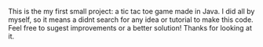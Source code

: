 This is the my first small project: a tic tac toe game made in Java. I did all by myself, so it means a didnt search for any idea or
tutorial to make this code. Feel free to sugest improvements or a better solution! Thanks for looking at it.
